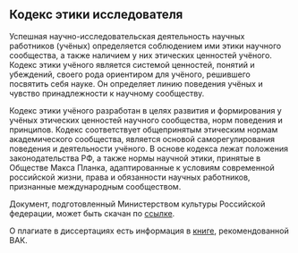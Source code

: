 ## Кодекс этики исследователя

Успешная научно-исследовательская деятельность научных работников (учёных) 
определяется соблюдением ими этики научного сообщества, а также наличием у них 
этических ценностей учёного. Кодекс этики учёного является системой ценностей, 
понятий и убеждений, своего рода ориентиром для учёного, решившего посвятить себя 
науке. Он определяет линию поведения учёных и чувство принадлежности к научному 
сообществу.

Кодекс этики учёного разработан в целях развития и формирования у учёных этических 
ценностей научного сообщества, норм поведения и принципов. Кодекс соответствует 
общепринятым этическим нормам академического сообщества, является основой 
саморегулирования поведения и деятельности учёного. В основе кодекса лежат 
положения законодательства РФ, а также нормы научной этики, принятые в Обществе 
Макса Планка, адаптированные к условиям современной российской жизни, права и 
обязанности научных работников, признанные международным сообществом.

Документ, подготовленный Министерством культуры Российской федерации, может быть скачан по [ссылке](http://sias.ru/upload/iblock/d78/kodeks-etiki.pdf).

О плагиате в диссертациях есть информация в [книге](https://iphras.ru/uplfile/aspir/o_plagiate_v_dissert.pdf), рекомендованной ВАК.
